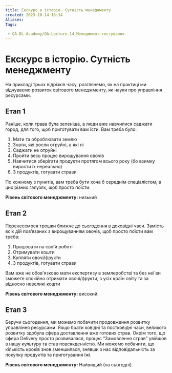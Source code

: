 ```yaml
---
title: Екскурс в історію. Сутність менеджменту
created: 2023-10-14 16:14
Aliases:
Tags: 
 
 - QA-DL-Academy/QA-Lecture-14_Менеджмент-тестування
---
```

# Екскурс в історію. Сутність менеджменту

На прикладі трьох відрізків часу, розглянемо, як на практиці ми відчуваємо розвиток світового менеджменту, як науки про управління ресурсами. 

## Етап 1

Раніше, коли трава була зеленіша, а люди вже навчилися саджати город, для того, щоб приготувати вам їсти. Вам треба було:
1. Мати та оброблювати землю
2. Знати, які росли отруйні, а які ні 
3. Саджати не отруйні 
4. Пройти весь процес вирощування овочів 
5. Навчитися зберігати продукти протягом всього року (бо взимку вирости їх нереально)
6. З продуктів, готувати страви  

По кожному з пунктів, вам треба бути хоча б середнім спеціалістом, в цих різних галузях, щоб просто поїсти.

**Рівень світового менеджменту:** низький
## Етап 2

Перенесемося трошки ближче до сьогодення в доковідні часи. Замість всіх дій повʼязаних з вирощуванням овочів,  щоб просто поїсти вам треба: 
1. Працювати на своїй роботі
2. Отримувати кошти 
3. Купляти овочі/фрукти 
4. З продуктів, готувати страви  

Вам вже не обов'язково мати експертизу в землеробстві та без неї ви зможете спокійно отримати  овочі/фрукти, з усіх країн світу та за відносно невеликі кошти 

**Рівень світового менеджменту:** високий. 

## Етап 3

Беручи сьогодення, ми можемо побачити продовження розвитку управління ресурсами. Якщо брати ковідні та постковідні часи, великого розвитку здобула сфера доставлення вже готових страв. Окрім того, що сфера Delivery просто розвивалася, процес “Замовлення страв”  увійшов в нашу культуру та став повсякденністю.  Ми можемо побачити, що кількість кроків знов зменшилася, знявши з нас відповідальність за покупку продуктів та приготування їжі.  

**Рівень світового менеджменту:** Найвищий (на сьогодні). 
